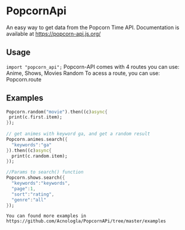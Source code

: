 # PopcornApi

An easy way to get data from the Popcorn Time API.
Documentation is available at https://popcorn-api.js.org/

## Usage

`import "popcorn_api";`
Popcorn-API comes with 4 routes you can use: Anime, Shows, Movies Random
To acess a route, you can use: Popcorn.route

## Examples

```dart
Popcorn.random("movie").then((c)async{
 print(c.first.item);
});
  
// get animes with keyword ga, and get a random result
Popcorn.animes.search({
  "keywords":"ga"
}).then((c)async{
  print(c.random.item);
});

//Params to search() function
Popcorn.shows.search({
  "keywords":"keywords",
  "page":1,
  "sort":"rating",
  "genre":"all"
});
```

`You can found more examples in https://github.com/Acnologla/PopcornAPi/tree/master/examples`
